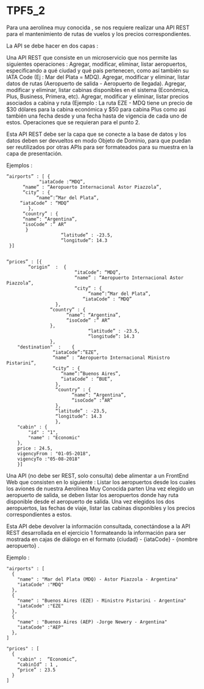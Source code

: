 # TPF5_2
Para una aerolínea muy conocida , se nos requiere realizar una API REST para el mantenimiento de rutas de vuelos y los precios correspondientes.

La API se debe hacer en dos capas :

Una API REST que consiste en un microservicio que nos permite  las siguientes operaciones :
Agregar, modificar, eliminar, listar aeropuertos, especificando a qué ciudad y qué país pertenecen, como así también su IATA Code (Ej : Mar del Plata = MDQ).
Agregar, modificar y eliminar, listar datos de rutas (Aeropuerto de salida - Aeropuerto de llegada).
Agregar, modificar y eliminar, listar  cabinas disponibles en el sistema (Económica, Plus, Business, Primera, etc).
Agregar, modificar y eliminar, listar precios asociados a cabina y ruta (Ejemplo : La ruta EZE - MDQ tiene un precio de $30 dólares para la cabina económica y $50 para cabina Plus como así también una fecha desde y una fecha hasta de vigencia de cada uno de estos.
Operaciones que se requieran para el punto 2.

Esta API REST debe ser la capa que se conecte a la base de datos y los datos deben ser devueltos en modo Objeto de Dominio, para que puedan ser reutilizados por otras APIs para ser formateados para su muestra en la capa de presentación.

Ejemplos :

	“airports” : [ {
				"iataCode :“MDQ”,
	      “name” : “Aeropuerto Internacional Astor Piazzola”,
	      “city” : {
		       “name”:”Mar del Plata”,
		 “iataCode” : “MDQ”
		    },
	      “country” : {
		  “name”: “Argentina”,
		  “isoCode” :” AR”
	       }
						“latitude” : -23.5,
						“longitude”: 14.3
	 }]


	“prices” : [{
		    “origin”  :  {
						     “itaCode”: “MDQ”,
						     “name” : “Aeropuerto Internacional Astor Piazzola”,
						     “city” : {
								  “name”:”Mar del Plata”,
							    “iataCode” : “MDQ”
					  },
				    “country” : {
						  “name”: “Argentina”,
						  “isoCode” :” AR”
				    },
								  “latitude” : -23.5,
								  “longitude”: 14.3
				    },
		"destination"  :    {
				     “iataCode”:”EZE”,
				     “name” : “Aeropuerto Internacional Ministro Pistarini”,
				     “city” : {
						“name”:”Buenos Aires”,
						“iataCode” : ”BUE”,
				      },
				      “country” : {
						    “name”: “Argentina”,
						    “isoCode” :”AR”
				      },
				      “latitude” : -23.5,
				      “longitude”: 14.3
				      },
		"cabin" : {
			"id" : "1",
			"name" : "Economic"
		},
		price : 24.5,
		vigencyFrom : "01-05-2018",
		vigencyTo :"05-08-2018"
	    }]






Una API (no debe ser REST, solo consulta) debe alimentar a un FrontEnd Web que consisten en lo siguiente :
Listar los aeropuertos desde los cuales los aviones de nuestra Aerolínea Muy Conocida parten
Una vez elegido un aeropuerto de salida, se deben listar los aeropuertos donde hay ruta disponible desde el aeropuerto de salida.
Una vez elegidos los dos aeropuertos, las fechas de viaje,  listar las cabinas disponibles y los precios correspondientes a estos.


Esta API debe devolver la información consultada, conectándose a la API REST desarrollada en el ejercicio 	1 formateando la información para ser mostrada en cajas de diálogo en el formato {ciudad} - {iataCode} - {nombre aeropuerto} .

Ejemplo :


	"airports" : [
	  {
	    "name" : "Mar del Plata (MDQ) - Astor Piazzola - Argentina"
	    "iataCode" :"MDQ"
	  },
	  {
	    "name" : "Buenos Aires (EZE) - Ministro Pistarini - Argentina"
	    "iataCode" :"EZE"
	  },
	  {
	    "name" : "Buenos Aires (AEP) -Jorge Newery - Argentina"
	    "iataCode" :"AEP"
	  },
	]

	"prices" : [
	  {
	    "cabin" :  “Economic”,
	    “cabinId” : 1 ,
	    “price” : 23.5
	  }
	]
